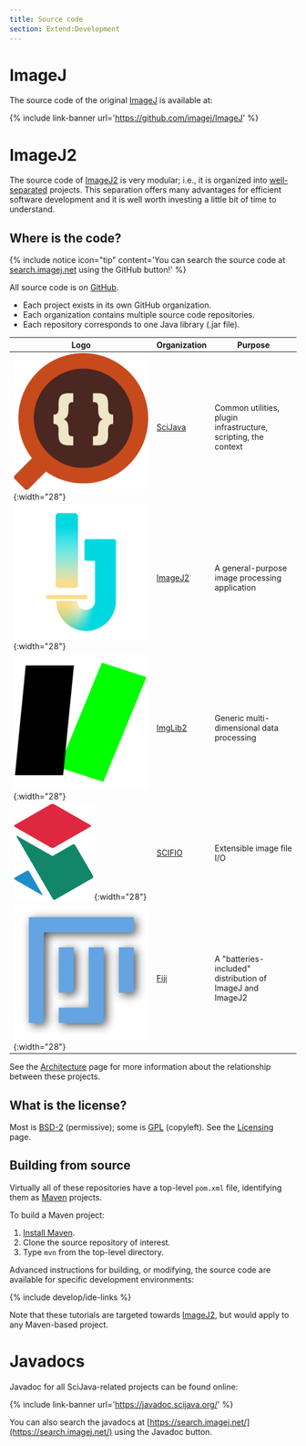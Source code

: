 ```yaml
---
title: Source code
section: Extend:Development
---
```


# ImageJ

The source code of the original [ImageJ](/software/imagej) is available at:

{% include link-banner url='https://github.com/imagej/ImageJ' %}

# ImageJ2

The source code of [ImageJ2](/software/imagej2) is very modular; i.e., it is organized into [well-separated](/develop/architecture#modularity) projects. This separation offers many advantages for efficient software development and it is well worth investing a little bit of time to understand.

## Where is the code?

{% include notice icon="tip" content='You can search the source code at [search.imagej.net](https://search.imagej.net/) using the GitHub button!' %}

All source code is on [GitHub](/develop/github).

-   Each project exists in its own GitHub organization.
-   Each organization contains multiple source code repositories.
-   Each repository corresponds to one Java library (.jar file).

| Logo                                       | Organization                          | Purpose                                                         |
|--------------------------------------------|---------------------------------------|-----------------------------------------------------------------|
| ![](/media/icons/scijava.png){:width="28"} | [SciJava](https://github.com/scijava) | Common utilities, plugin infrastructure, scripting, the context |
| ![](/media/icons/imagej2.png){:width="28"} | [ImageJ2](https://github.com/imagej)  | A general-purpose image processing application                  |
| ![](/media/icons/imglib2.png){:width="28"} | [ImgLib2](https://github.com/imglib)  | Generic multi-dimensional data processing                       |
| ![](/media/icons/scifio.png){:width="28"}  | [SCIFIO](https://github.com/scifio)   | Extensible image file I/O                                       |
| ![](/media/icons/fiji.png){:width="28"}    | [Fiji](https://github.com/fiji)       | A "batteries-included" distribution of ImageJ and ImageJ2       |

See the [Architecture](/develop/architecture) page for more information about the relationship between these projects.

## What is the license?

Most is [BSD-2](/licensing/bsd) (permissive); some is [GPL](/licensing/gpl) (copyleft). See the [Licensing](/licensing) page.

## Building from source

Virtually all of these repositories have a top-level `pom.xml` file, identifying them as [Maven](/develop/maven) projects.

To build a Maven project:

1.  [Install Maven](http://maven.apache.org/guides/getting-started/maven-in-five-minutes.html).
2.  Clone the source repository of interest.
3.  Type `mvn` from the top-level directory.

Advanced instructions for building, or modifying, the source code are available for specific development environments:

{% include develop/ide-links %}

Note that these tutorials are targeted towards [ImageJ2](/software/imagej2), but would apply to any Maven-based project.

# Javadocs

Javadoc for all SciJava-related projects can be found online:

{% include link-banner url='https://javadoc.scijava.org/' %}

You can also search the javadocs at
[https://search.imagej.net/](https://search.imagej.net/)
using the Javadoc button.

